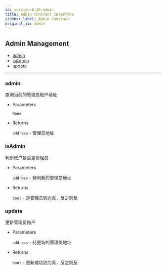 ```yaml
---
id: version-0.20-admin
title: Admin Contract Interface
sidebar_label: Admin Contract
original_id: admin
---
```


<h2 class="hover-list">Admin Management</h2>

* [admin](#admin)
* [isAdmin](#isAdmin)
* [update](#update)

***

### admin

查询当前的管理员账户地址

* Parameters

    `None`

* Returns

    `address` - 管理员地址

### isAdmin

判断账户是否是管理员

* Parameters

    `address` - 待判断的管理员地址

* Returns

    `bool` - 是管理员则为真，反之则反

### update

更新管理员账户

* Parameters

    `address` - 待更新的管理员地址

* Returns

    `bool` - 更新成功则为真，反之则反
